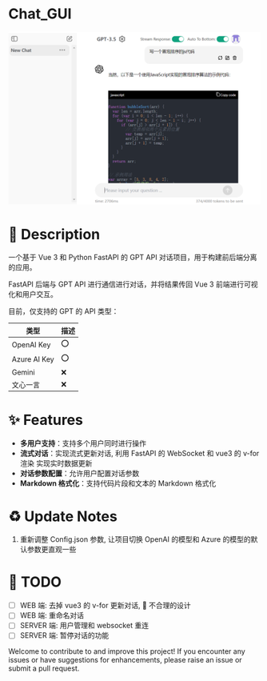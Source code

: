 # Chat_GUI

![DEMO.PNG](./docs/pics/demo.png)

# 🎉 Description

一个基于 Vue 3 和 Python FastAPI 的 GPT API 对话项目，用于构建前后端分离的应用。

FastAPI 后端与 GPT API 进行通信进行对话，并将结果传回 Vue 3 前端进行可视化和用户交互。

目前，仅支持的 GPT 的 API 类型：

| 类型         | 描述 |
| ------------ | ---- |
| OpenAI Key   | ⭕   |
| Azure AI Key | ⭕   |
| Gemini       | ❌   |
| 文心一言     | ❌   |

# ✨ Features

- **多用户支持**：支持多个用户同时进行操作
- **流式对话**：实现流式更新对话, 利用 FastAPI 的 WebSocket 和 vue3 的 v-for 渲染 实现实时数据更新
- **对话参数配置**：允许用户配置对话参数
- **Markdown 格式化**：支持代码片段和文本的 Markdown 格式化

# ♻️ Update Notes

1. 重新调整 Config.json 参数, 让项目切换 OpenAI 的模型和 Azure 的模型的默认参数更直观一些

# 📝 TODO

- [ ] WEB 端: 去掉 vue3 的 v-for 更新对话, 🤢 不合理的设计
- [ ] WEB 端: 重命名对话
- [ ] SERVER 端: 用户管理和 websocket 重连
- [ ] SERVER 端: 暂停对话的功能

Welcome to contribute to and improve this project! If you encounter any issues or have suggestions for enhancements, please raise an issue or submit a pull request.
